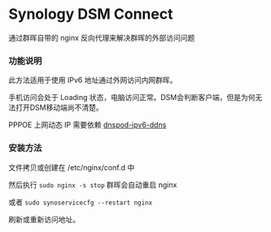 # Synology DSM Connect

通过群晖自带的 nginx 反向代理来解决群晖的外部访问问题

### 功能说明

此方法适用于使用 IPv6 地址通过外网访问内网群晖。

手机访问会处于 Loading 状态，电脑访问正常。DSM会判断客户端，但是为何无法打开DSM移动端尚不清楚。

PPPOE 上网动态 IP 需要依赖 [dnspod-ipv6-ddns](https://github.com/thxplus/dnspod-ipv6-ddns)

### 安装方法

文件拷贝或创建在 /etc/nginx/conf.d 中

然后执行 `sudo nginx -s stop` 群晖会自动重启 nginx

或者 `sudo synoservicecfg --restart nginx` 

刷新或重新访问地址。
